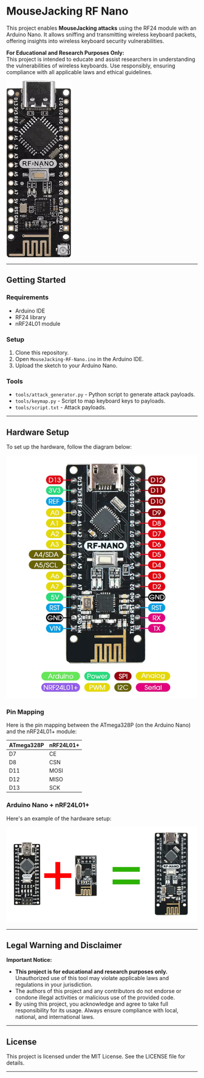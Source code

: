 # MouseJacking RF Nano

This project enables **MouseJacking attacks** using the RF24 module with an Arduino Nano. It allows sniffing and transmitting wireless keyboard packets, offering insights into wireless keyboard security vulnerabilities. 

**For Educational and Research Purposes Only:**  
This project is intended to educate and assist researchers in understanding the vulnerabilities of wireless keyboards. Use responsibly, ensuring compliance with all applicable laws and ethical guidelines.

![RF-Nano](images/1.png)

---

## Getting Started

### Requirements

- Arduino IDE
- RF24 library
- nRF24L01 module

### Setup

1. Clone this repository.
2. Open `MouseJacking-RF-Nano.ino` in the Arduino IDE.
3. Upload the sketch to your Arduino Nano.

### Tools

- `tools/attack_generator.py` - Python script to generate attack payloads.
- `tools/keymap.py` - Script to map keyboard keys to payloads.
- `tools/script.txt` - Attack payloads.

---

## Hardware Setup

To set up the hardware, follow the diagram below:

![Hardware Setup](images/2.png)

### Pin Mapping

Here is the pin mapping between the ATmega328P (on the Arduino Nano) and the nRF24L01+ module:

| ATmega328P | nRF24L01+ |
|------------|-----------|
| D7         | CE        |
| D8         | CSN       |
| D11        | MOSI      |
| D12        | MISO      |
| D13        | SCK       |

### Arduino Nano + nRF24L01+

Here's an example of the hardware setup:

![Example](images/3.png)

---

## Legal Warning and Disclaimer

**Important Notice:**

- **This project is for educational and research purposes only.** Unauthorized use of this tool may violate applicable laws and regulations in your jurisdiction.  
- The authors of this project and any contributors do not endorse or condone illegal activities or malicious use of the provided code.
- By using this project, you acknowledge and agree to take full responsibility for its usage. Always ensure compliance with local, national, and international laws.

---

## License

This project is licensed under the MIT License. See the LICENSE file for details.

---